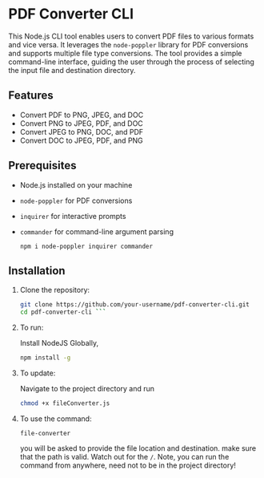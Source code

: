 # PDF Converter CLI

This Node.js CLI tool enables users to convert PDF files to various formats and vice versa. It leverages the `node-poppler` library for PDF conversions and supports multiple file type conversions. The tool provides a simple command-line interface, guiding the user through the process of selecting the input file and destination directory.

## Features

- Convert PDF to PNG, JPEG, and DOC
- Convert PNG to JPEG, PDF, and DOC
- Convert JPEG to PNG, DOC, and PDF
- Convert DOC to JPEG, PDF, and PNG

## Prerequisites

- Node.js installed on your machine
- `node-poppler` for PDF conversions
- `inquirer` for interactive prompts
- `commander` for command-line argument parsing

  ```npm i node-poppler inquirer commander```

## Installation

1. Clone the repository:

   ```sh
   git clone https://github.com/your-username/pdf-converter-cli.git
   cd pdf-converter-cli ```

2. To run:

   Install NodeJS Globally,

   ```sh
   npm install -g
   ```

3. To update:

   Navigate to the project directory and run

   ```sh
   chmod +x fileConverter.js
   ```

4. To use the command:

   `file-converter`

   you will be asked to provide the file location and destination.
   make sure that the path is valid. Watch out for the `/`.
   Note, you can run the command from anywhere, need not to be in the project directory!

   





